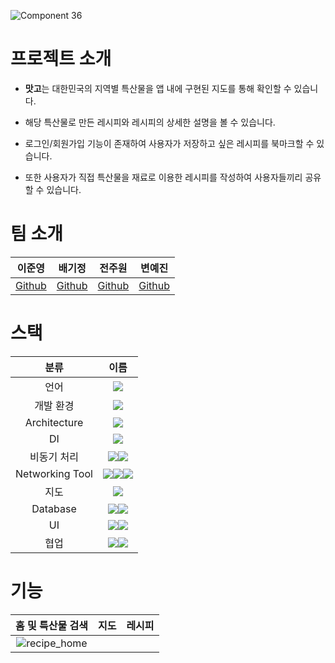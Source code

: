 ![Component 36](https://github.com/nbc-group-4/recipe/assets/50291395/e3c3cdca-e5e9-454e-9f37-3910bdd8db78)

# 프로젝트 소개
- **맛고**는 대한민국의 지역별 특산물을 앱 내에 구현된 지도를 통해 확인할 수 있습니다. 

- 해당 특산물로 만든 레시피와 레시피의 상세한 설명을 볼 수 있습니다.

- 로그인/회원가입 기능이 존재하여 사용자가 저장하고 싶은 레시피를 북마크할 수 있습니다. 

- 또한 사용자가 직접 특산물을 재료로 이용한 레시피를 작성하여 사용자들끼리 공유할 수 있습니다.


# 팀 소개
|이준영|배기정|전주원|변예진|
|:---:|:---:|:---:|:---:|
|[Github](https://github.com/treeralph)|[Github](https://github.com/koreabgj)|[Github](https://github.com/wndnjs00)|[Github](https://github.com/Yejin-Byun)|

# 스택
|분류|이름|
|:---:|:---:|
|언어|<img src="https://img.shields.io/badge/Kotlin-7F52FF?style=for-the-badge&logo=Kotlin&logoColor=white">
|개발 환경|<img src="https://img.shields.io/badge/android studio-3DDC84?style=for-the-badge&logo=androidstudio&logoColor=white">
|Architecture|<img src="https://img.shields.io/badge/mvvm-221E68?style=for-the-badge&logoColor=white">
|DI|<img src="https://img.shields.io/badge/hilt-221E68?style=for-the-badge&logoColor=white">
|비동기 처리|<img src="https://img.shields.io/badge/flow-221E68?style=for-the-badge&logoColor=white"><img src="https://img.shields.io/badge/coroutine-221E68?style=for-the-badge&logoColor=white">
|Networking Tool|<img src="https://img.shields.io/badge/jsoup-221E68?style=for-the-badge&logoColor=white"><img src="https://img.shields.io/badge/retrofit-221E68?style=for-the-badge&logoColor=white"><img src="https://img.shields.io/badge/glide-221E68?style=for-the-badge&logoColor=white">
|지도|<img src="https://img.shields.io/badge/kakao map-FFCD00?style=for-the-badge&logoColor=white">
|Database|<img src="https://img.shields.io/badge/room-221E68?style=for-the-badge&logoColor=white"><img src="https://img.shields.io/badge/firebase-DD2C00?style=for-the-badge&logo=firebase&logoColor=white">
|UI|<img src="https://img.shields.io/badge/xml-221E68?style=for-the-badge&logoColor=white"><img src="https://img.shields.io/badge/navigation-221E68?style=for-the-badge&logoColor=white">
|협업|<img src="https://img.shields.io/badge/github-181717?style=for-the-badge&logo=github&logoColor=white"><img src="https://img.shields.io/badge/git-F05032?style=for-the-badge&logo=git&logoColor=white">

# 기능
|홈 및 특산물 검색|지도|레시피|
|:---:|:---:|:---:|
|![recipe_home](https://github.com/nbc-group-4/recipe/assets/50291395/07283720-21e3-4b96-93d1-cfe7efe5e4d8)|||



